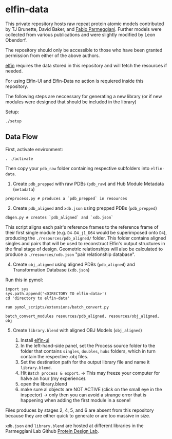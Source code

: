 # elfin-data

This private repository hosts raw repeat protein atomic models contributed by TJ Brunette, David Baker, and [Fabio Parmeggiani](https://github.com/parmef). Further models were collected from various publications and were slightly modified by Leon Obendorf.

The repository should only be accessible to those who have been granted permission from either of the above authors.

[elfin](https://github.com/Parmeggiani-Lab/elfin) requires the data stored in this repository and will fetch the resources if needed. 

For using Elfin-UI and Elfin-Data no action is requiered inside this repository. 

The following steps are neccessary for generating a new library (or if new modules were designed that should be included in the library) 

Setup:
```
./setup
```

## Data Flow

First, activate environment:
```
. ./activate
```

Then copy your `pdb_raw` folder containing respective subfolders into `elfin-data`.

1. Create `pdb_prepped` with raw PDBs (`pdb_raw`) and Hub Module Metadata (`metadata`)

```
preprocess.py # produces a `pdb_prepped` in resources
```

2. Create `pdb_aligned` and `xdb.json` using prepped PDBs (`pdb_prepped`)

```
dbgen.py # creates `pdb_aligned` and `xdb.json`
```

This script aligns each pair's reference frames to the reference frame of their first single module (e.g. ```D4-D4_j1_D64``` would be superimposed onto ```D4```), producing the ```./resources/pdb_aligned/``` folder. This folder contains aligned singles and pairs that will be used to reconstruct Elfin's output structures in the final stage of design. Geometric relationships will also be calculated to produce a ```./resources/xdb.json``` "pair relationship database".


4. Create `obj_aligned` using aligned PDBs (`pdb_aligned`) and Transformation Database (`xdb.json`)

Run this in pymol:

```
import sys
sys.path.append('<DIRECTORY TO elfin-data>')
cd 'directory to elfin-data'

run pymol_scripts/extensions/batch_convert.py

batch_convert_modules resources/pdb_aligned, resources/obj_aligned, obj

```
5. Create `library.blend` with aligned OBJ Models (`obj_aligned`)

   1. Install [elfin-ui](https://github.com/Parmeggiani-Lab/elfin-ui)
   2. In the left-hand-side panel, set the Process source folder to the folder that contains `singles`, `doubles`, `hubs` folders, which in turn contain the respective .obj files.
   3. Set the destination path for the output library file and name it `library.blend`.
   4. Hit `Batch process & export`. -> This may freeze your computer for halve an hour (my experience).
   5. open the library.blend
   6. make sure al objects are NOT ACTIVE (click on the small eye in the inspector) -> only then you can avoid a strange error that is happening when adding the first module in a scene!

Files produces by stages 2, 4, 5, and 6 are absent from this repository because they are either quick to generate or are too massive in size.

`xdb.json` and `library.blend` are hosted at different libraries in the Parmeggiani Lab Github [Protein Design Lab](https://github.com/Parmeggiani-Lab).
